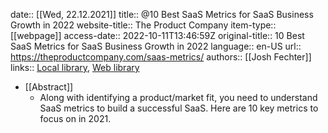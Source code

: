 date:: [[Wed, 22.12.2021]]
title:: @10 Best SaaS Metrics for SaaS Business Growth in 2022
website-title:: The Product Company
item-type:: [[webpage]]
access-date:: 2022-10-11T13:46:59Z
original-title:: 10 Best SaaS Metrics for SaaS Business Growth in 2022
language:: en-US
url:: https://theproductcompany.com/saas-metrics/
authors:: [[Josh Fechter]]
links:: [Local library](zotero://select/library/items/FDZDUUJY), [Web library](https://www.zotero.org/users/6520516/items/FDZDUUJY)

- [[Abstract]]
	- Along with identifying a product/market fit, you need to understand SaaS metrics to build a successful SaaS. Here are 10 key metrics to focus on in 2021.